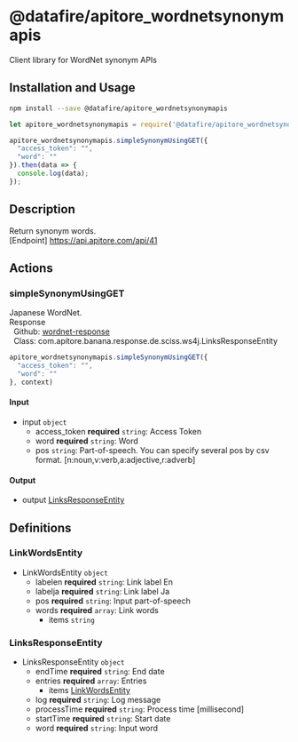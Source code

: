 # @datafire/apitore_wordnetsynonymapis

Client library for WordNet synonym APIs

## Installation and Usage
```bash
npm install --save @datafire/apitore_wordnetsynonymapis
```
```js
let apitore_wordnetsynonymapis = require('@datafire/apitore_wordnetsynonymapis').create();

apitore_wordnetsynonymapis.simpleSynonymUsingGET({
  "access_token": "",
  "word": ""
}).then(data => {
  console.log(data);
});
```

## Description

Return synonym words.<BR />[Endpoint] https://api.apitore.com/api/41

## Actions

### simpleSynonymUsingGET
Japanese WordNet.<BR />Response<BR />&nbsp; Github: <a href="https://github.com/keigohtr/apitore-response-parent/tree/master/wordnet-response">wordnet-response</a><BR />&nbsp; Class: com.apitore.banana.response.de.sciss.ws4j.LinksResponseEntity<BR />


```js
apitore_wordnetsynonymapis.simpleSynonymUsingGET({
  "access_token": "",
  "word": ""
}, context)
```

#### Input
* input `object`
  * access_token **required** `string`: Access Token
  * word **required** `string`: Word
  * pos `string`: Part-of-speech. You can specify several pos by csv format. [n:noun,v:verb,a:adjective,r:adverb]

#### Output
* output [LinksResponseEntity](#linksresponseentity)



## Definitions

### LinkWordsEntity
* LinkWordsEntity `object`
  * labelen **required** `string`: Link label En
  * labelja **required** `string`: Link label Ja
  * pos **required** `string`: Input part-of-speech
  * words **required** `array`: Link words
    * items `string`

### LinksResponseEntity
* LinksResponseEntity `object`
  * endTime **required** `string`: End date
  * entries **required** `array`: Entries
    * items [LinkWordsEntity](#linkwordsentity)
  * log **required** `string`: Log message
  * processTime **required** `string`: Process time [millisecond]
  * startTime **required** `string`: Start date
  * word **required** `string`: Input word


